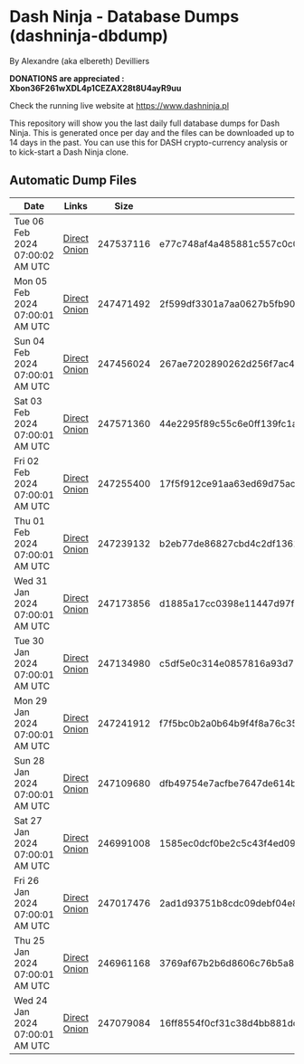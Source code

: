 # Dash Ninja - Database Dumps (dashninja-dbdump)
By Alexandre (aka elbereth) Devilliers

**DONATIONS are appreciated : Xbon36F261wXDL4p1CEZAX28t8U4ayR9uu**

Check the running live website at https://www.dashninja.pl

This repository will show you the last daily full database dumps for Dash Ninja. This is generated once per day and the files can be downloaded up to 14 days in the past.
You can use this for DASH crypto-currency analysis or to kick-start a Dash Ninja clone.


## Automatic Dump Files
| Date | Links | Size | SHA256 |
|--|--|--|--|
| Tue 06 Feb 2024 07:00:02 AM UTC | [Direct](<html>) [Onion]() | 247537116 | e77c748af4a485881c557c0c0729aa7846ea2e3245798b6938dc47c36b7de0a7 | 
| Mon 05 Feb 2024 07:00:01 AM UTC | [Direct](<html>) [Onion]() | 247471492 | 2f599df3301a7aa0627b5fb904f32cfd76f0e4e2c830938d1f9be078041d7703 | 
| Sun 04 Feb 2024 07:00:01 AM UTC | [Direct](<html>) [Onion]() | 247456024 | 267ae7202890262d256f7ac4f318e705fdaebe143ec8b650275071392035db03 | 
| Sat 03 Feb 2024 07:00:01 AM UTC | [Direct](<html>) [Onion]() | 247571360 | 44e2295f89c55c6e0ff139fc1a32826248c74428613e155698cfe8ed80c8728e | 
| Fri 02 Feb 2024 07:00:01 AM UTC | [Direct](<html>) [Onion]() | 247255400 | 17f5f912ce91aa63ed69d75ac3aa395953096ab8f44740680e026022e11bd154 | 
| Thu 01 Feb 2024 07:00:01 AM UTC | [Direct](https://oshi.at/BHVY) [Onion](http://5ety7tpkim5me6eszuwcje7bmy25pbtrjtue7zkqqgziljwqy3rrikqd.onion/BHVY) | 247239132 | b2eb77de86827cbd4c2df13613691823a8d5eab7e1184e2731063b9610e0d4e0 | 
| Wed 31 Jan 2024 07:00:01 AM UTC | [Direct](<html>) [Onion]() | 247173856 | d1885a17cc0398e11447d97fc288e1ca8cdcc95cb3776e0c998e81c030db9847 | 
| Tue 30 Jan 2024 07:00:01 AM UTC | [Direct](https://oshi.at/aeYdU) [Onion](http://5ety7tpkim5me6eszuwcje7bmy25pbtrjtue7zkqqgziljwqy3rrikqd.onion/aeYdU) | 247134980 | c5df5e0c314e0857816a93d7263ed842515ac17ed81209c4789670a88c4f13a8 | 
| Mon 29 Jan 2024 07:00:01 AM UTC | [Direct](https://oshi.at/LGTA) [Onion](http://5ety7tpkim5me6eszuwcje7bmy25pbtrjtue7zkqqgziljwqy3rrikqd.onion/LGTA) | 247241912 | f7f5bc0b2a0b64b9f4f8a76c35ca8fe60057251fe27518fc33563f7e4c3d9f58 | 
| Sun 28 Jan 2024 07:00:01 AM UTC | [Direct](https://oshi.at/JfVo) [Onion](http://5ety7tpkim5me6eszuwcje7bmy25pbtrjtue7zkqqgziljwqy3rrikqd.onion/JfVo) | 247109680 | dfb49754e7acfbe7647de614b52d903d128f335283c668e3010f33a81806bf8a | 
| Sat 27 Jan 2024 07:00:01 AM UTC | [Direct](https://oshi.at/vXKP) [Onion](http://5ety7tpkim5me6eszuwcje7bmy25pbtrjtue7zkqqgziljwqy3rrikqd.onion/vXKP) | 246991008 | 1585ec0dcf0be2c5c43f4ed093312caff620dd76318195298029572e5075041a | 
| Fri 26 Jan 2024 07:00:01 AM UTC | [Direct](https://oshi.at/oPic) [Onion](http://5ety7tpkim5me6eszuwcje7bmy25pbtrjtue7zkqqgziljwqy3rrikqd.onion/oPic) | 247017476 | 2ad1d93751b8cdc09debf04e8e8344cc13521a456a2fcc587969094ae09ee844 | 
| Thu 25 Jan 2024 07:00:01 AM UTC | [Direct](https://oshi.at/xgfv) [Onion](http://5ety7tpkim5me6eszuwcje7bmy25pbtrjtue7zkqqgziljwqy3rrikqd.onion/xgfv) | 246961168 | 3769af67b2b6d8606c76b5a89d5f904d000d9e00a34b0e3de09b44919e91e314 | 
| Wed 24 Jan 2024 07:00:01 AM UTC | [Direct](https://oshi.at/AVNj) [Onion](http://5ety7tpkim5me6eszuwcje7bmy25pbtrjtue7zkqqgziljwqy3rrikqd.onion/AVNj) | 247079084 | 16ff8554f0cf31c38d4bb881dd8f87fabcd64f8a9bfcb6e0e2f05b2774d1a943 | 
